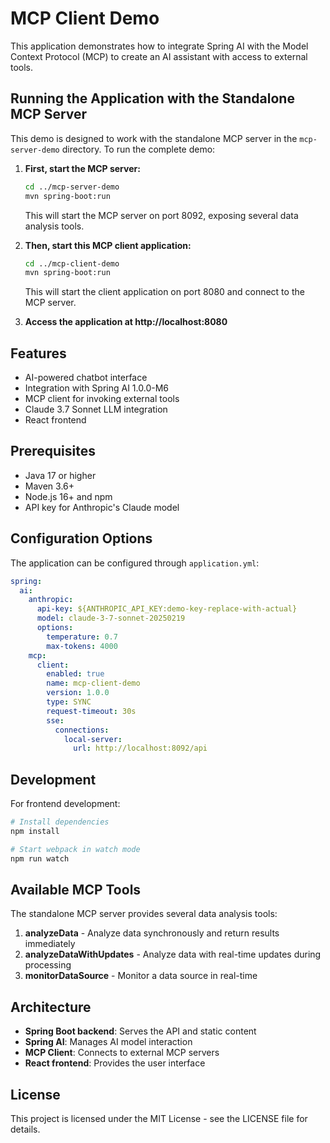 # MCP Client Demo

This application demonstrates how to integrate Spring AI with the Model Context Protocol (MCP) to create an AI assistant with access to external tools.

## Running the Application with the Standalone MCP Server

This demo is designed to work with the standalone MCP server in the `mcp-server-demo` directory. To run the complete demo:

1. **First, start the MCP server:**
   ```bash
   cd ../mcp-server-demo
   mvn spring-boot:run
   ```
   This will start the MCP server on port 8092, exposing several data analysis tools.

2. **Then, start this MCP client application:**
   ```bash
   cd ../mcp-client-demo
   mvn spring-boot:run
   ```
   This will start the client application on port 8080 and connect to the MCP server.

3. **Access the application at http://localhost:8080**

## Features

- AI-powered chatbot interface
- Integration with Spring AI 1.0.0-M6
- MCP client for invoking external tools
- Claude 3.7 Sonnet LLM integration
- React frontend

## Prerequisites

- Java 17 or higher
- Maven 3.6+
- Node.js 16+ and npm
- API key for Anthropic's Claude model

## Configuration Options

The application can be configured through `application.yml`:

```yaml
spring:
  ai:
    anthropic:
      api-key: ${ANTHROPIC_API_KEY:demo-key-replace-with-actual}
      model: claude-3-7-sonnet-20250219
      options:
        temperature: 0.7
        max-tokens: 4000
    mcp:
      client:
        enabled: true
        name: mcp-client-demo
        version: 1.0.0
        type: SYNC
        request-timeout: 30s
        sse:
          connections:
            local-server:
              url: http://localhost:8092/api
```

## Development

For frontend development:

```bash
# Install dependencies
npm install

# Start webpack in watch mode
npm run watch
```

## Available MCP Tools

The standalone MCP server provides several data analysis tools:

1. **analyzeData** - Analyze data synchronously and return results immediately
2. **analyzeDataWithUpdates** - Analyze data with real-time updates during processing
3. **monitorDataSource** - Monitor a data source in real-time

## Architecture

- **Spring Boot backend**: Serves the API and static content
- **Spring AI**: Manages AI model interaction
- **MCP Client**: Connects to external MCP servers
- **React frontend**: Provides the user interface

## License

This project is licensed under the MIT License - see the LICENSE file for details. 
